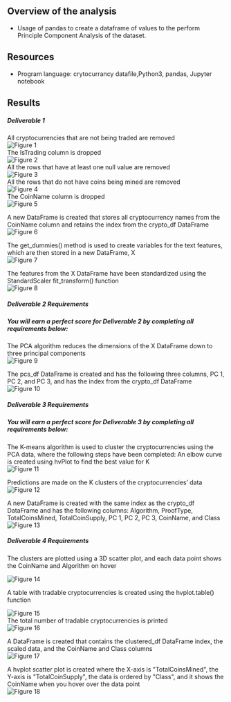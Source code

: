 ## Overview of the analysis
- Usage of pandas to create a dataframe of values to the perform Principle Component Analysis of the dataset. 

## Resources
- Program language: crytocurrancy datafile,Python3, pandas, Jupyter notebook  <br> 
 


## Results 
##### Deliverable 1 
All cryptocurrencies that are not being traded are removed  <br>
![Figure 1](https://github.com/davidhyongae2/Crypto_currancy/blob/main/Figure1.png) <br>
The IsTrading column is dropped  <br>
![Figure 2](https://github.com/davidhyongae2/Crypto_currancy/blob/main/Figure2.png) <br>
All the rows that have at least one null value are removed  <br>
![Figure 3](https://github.com/davidhyongae2/Crypto_currancy/blob/main/Figure3.png) <br>
All the rows that do not have coins being mined are removed <br>
![Figure 4](https://github.com/davidhyongae2/Crypto_currancy/blob/main/Figure4.png) <br>
The CoinName column is dropped  <br> 
![Figure 5](https://github.com/davidhyongae2/Crypto_currancy/blob/main/Figure5.png) <br>

A new DataFrame is created that stores all cryptocurrency names from the CoinName column and retains the index from the crypto_df DataFrame  <br> 
![Figure 6](https://github.com/davidhyongae2/Crypto_currancy/blob/main/Figure6.png) <br>

The get_dummies() method is used to create variables for the text features, which are then stored in a new DataFrame, X  <br>
![Figure 7](https://github.com/davidhyongae2/Crypto_currancy/blob/main/Figure7.png) <br>

The features from the X DataFrame have been standardized using the StandardScaler fit_transform() function  <br>
![Figure 8](https://github.com/davidhyongae2/Crypto_currancy/blob/main/Figure8.png) <br>


##### Deliverable 2 Requirements
##### You will earn a perfect score for Deliverable 2 by completing all requirements below:


The PCA algorithm reduces the dimensions of the X DataFrame down to three principal components  <br> 
![Figure 9](https://github.com/davidhyongae2/Crypto_currancy/blob/main/Figure9.png) <br>


The pcs_df DataFrame is created and has the following three columns, PC 1, PC 2, and PC 3, and has the index from the crypto_df DataFrame  <br> 
![Figure 10](https://github.com/davidhyongae2/Crypto_currancy/blob/main/Figure10.png) <br>

##### Deliverable 3 Requirements
##### You will earn a perfect score for Deliverable 3 by completing all requirements below:

The K-means algorithm is used to cluster the cryptocurrencies using the PCA data, where the following steps have been completed:
An elbow curve is created using hvPlot to find the best value for K <br>
![Figure 11](https://github.com/davidhyongae2/Crypto_currancy/blob/main/Figure11.png) <br>

Predictions are made on the K clusters of the cryptocurrencies’ data  <br>
![Figure 12](https://github.com/davidhyongae2/Crypto_currancy/blob/main/Figure12.png) <br>

A new DataFrame is created with the same index as the crypto_df DataFrame and has the following columns: Algorithm, ProofType, TotalCoinsMined, TotalCoinSupply, PC 1, PC 2, PC 3, CoinName, and Class  <br>
![Figure 13](https://github.com/davidhyongae2/Crypto_currancy/blob/main/Figure13.png) <br>

##### Deliverable 4 Requirements


The clusters are plotted using a 3D scatter plot, and each data point shows the CoinName and Algorithm on hover  <br> 

![Figure 14](https://github.com/davidhyongae2/Crypto_currancy/blob/main/Figure14.png) <br>

A table with tradable cryptocurrencies is created using the hvplot.table() function <br> 

![Figure 15](https://github.com/davidhyongae2/Crypto_currancy/blob/main/Figure15.png) <br>
The total number of tradable cryptocurrencies is printed  <br>
![Figure 16](https://github.com/davidhyongae2/Crypto_currancy/blob/main/Figure16.png) <br>

A DataFrame is created that contains the clustered_df DataFrame index, the scaled data, and the CoinName and Class columns <br> 
![Figure 17](https://github.com/davidhyongae2/Crypto_currancy/blob/main/Figure17.png) <br>

A hvplot scatter plot is created where the X-axis is "TotalCoinsMined", the Y-axis is "TotalCoinSupply", the data is ordered by "Class", and it shows the CoinName when you hover over the data point  <br> 
![Figure 18](https://github.com/davidhyongae2/Crypto_currancy/blob/main/Figure18.png) <br>

